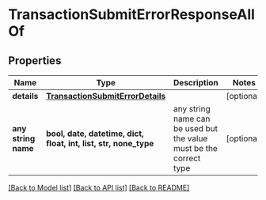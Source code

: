 # TransactionSubmitErrorResponseAllOf


## Properties
Name | Type | Description | Notes
------------ | ------------- | ------------- | -------------
**details** | [**TransactionSubmitErrorDetails**](TransactionSubmitErrorDetails.md) |  | [optional] 
**any string name** | **bool, date, datetime, dict, float, int, list, str, none_type** | any string name can be used but the value must be the correct type | [optional]

[[Back to Model list]](../README.md#documentation-for-models) [[Back to API list]](../README.md#documentation-for-api-endpoints) [[Back to README]](../README.md)


